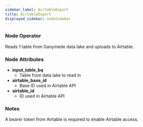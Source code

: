 ```yaml
---
sidebar_label: AirtableExport
title: AirtableExport
displayed_sidebar: nodeSidebar
---
```


### Node Operator
Reads 1 table from Ganymede data lake and uploads to Airtable.


### Node Attributes
- **input_table_bq**
  - Table from data lake to read in
- **airtable_base_id**
  - Base ID used in Airtable API
- **airtable_id**
  - ID used in Airtable API


### Notes
A bearer token from Airtable is required to enable Airtable access.
